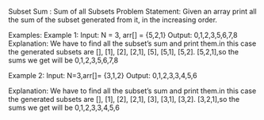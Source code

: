 Subset Sum : Sum of all Subsets
Problem Statement: Given an array print all the sum of the subset generated from it, in the increasing order.

Examples:
Example 1:
Input: N = 3, arr[] = {5,2,1}
Output: 0,1,2,3,5,6,7,8
Explanation: We have to find all the subset’s sum and print them.in this case the generated subsets are [], [1], [2], [2,1], [5], [5,1], [5,2]. [5,2,1],so the sums we get will be 0,1,2,3,5,6,7,8

Example 2:
Input: N=3,arr[]= {3,1,2}
Output: 0,1,2,3,3,4,5,6

Explanation: We have to find all the subset’s sum and print them.in this case the generated subsets are [], [1], [2], [2,1], [3], [3,1], [3,2]. [3,2,1],so the sums we get will be 0,1,2,3,3,4,5,6
